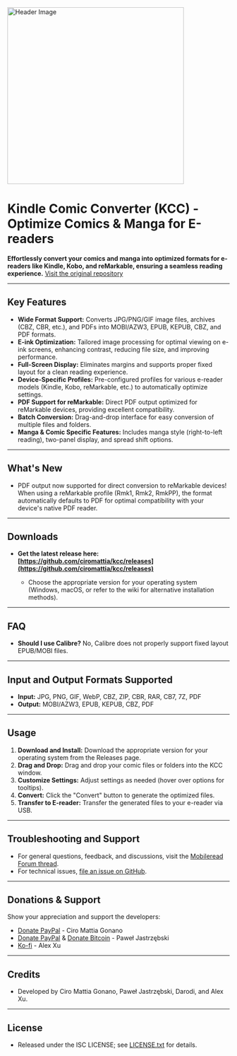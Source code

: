 <img src="header.jpg" alt="Header Image" width="400">

# Kindle Comic Converter (KCC) - Optimize Comics & Manga for E-readers

**Effortlessly convert your comics and manga into optimized formats for e-readers like Kindle, Kobo, and reMarkable, ensuring a seamless reading experience.** [Visit the original repository](https://github.com/ciromattia/kcc)

---

## Key Features

*   **Wide Format Support:** Converts JPG/PNG/GIF image files, archives (CBZ, CBR, etc.), and PDFs into MOBI/AZW3, EPUB, KEPUB, CBZ, and PDF formats.
*   **E-ink Optimization:** Tailored image processing for optimal viewing on e-ink screens, enhancing contrast, reducing file size, and improving performance.
*   **Full-Screen Display:** Eliminates margins and supports proper fixed layout for a clean reading experience.
*   **Device-Specific Profiles:** Pre-configured profiles for various e-reader models (Kindle, Kobo, reMarkable, etc.) to automatically optimize settings.
*   **PDF Support for reMarkable:** Direct PDF output optimized for reMarkable devices, providing excellent compatibility.
*   **Batch Conversion:** Drag-and-drop interface for easy conversion of multiple files and folders.
*   **Manga & Comic Specific Features:** Includes manga style (right-to-left reading), two-panel display, and spread shift options.

---

## What's New
* PDF output now supported for direct conversion to reMarkable devices! When using a reMarkable profile (Rmk1, Rmk2, RmkPP), the format automatically defaults to PDF for optimal compatibility with your device's native PDF reader.

---

## Downloads

*   **Get the latest release here: [https://github.com/ciromattia/kcc/releases](https://github.com/ciromattia/kcc/releases)**

    *   Choose the appropriate version for your operating system (Windows, macOS, or refer to the wiki for alternative installation methods).

---

## FAQ

*   **Should I use Calibre?**  No, Calibre does not properly support fixed layout EPUB/MOBI files.

---

## Input and Output Formats Supported

*   **Input:** JPG, PNG, GIF, WebP, CBZ, ZIP, CBR, RAR, CB7, 7Z, PDF
*   **Output:** MOBI/AZW3, EPUB, KEPUB, CBZ, PDF

---

## Usage

1.  **Download and Install:** Download the appropriate version for your operating system from the Releases page.
2.  **Drag and Drop:** Drag and drop your comic files or folders into the KCC window.
3.  **Customize Settings:** Adjust settings as needed (hover over options for tooltips).
4.  **Convert:** Click the "Convert" button to generate the optimized files.
5.  **Transfer to E-reader:** Transfer the generated files to your e-reader via USB.

---

## Troubleshooting and Support

*   For general questions, feedback, and discussions, visit the [Mobileread Forum thread](http://www.mobileread.com/forums/showthread.php?t=207461).
*   For technical issues, [file an issue on GitHub](https://github.com/ciromattia/kcc/issues/new).

---

## Donations & Support

Show your appreciation and support the developers:

*   [Donate PayPal](https://www.paypal.com/cgi-bin/webscr?cmd=_s-xclick&hosted_button_id=D8WNYNPBGDAS2) - Ciro Mattia Gonano
*   [Donate PayPal](https://www.paypal.com/cgi-bin/webscr?cmd=_s-xclick&hosted_button_id=YTTJ4LK2JDHPS) & [Donate Bitcoin](https://jastrzeb.ski/donate/) - Paweł Jastrzębski
*   [Ko-fi](https://ko-fi.com/Q5Q41BW8HS) - Alex Xu

---

## Credits

*   Developed by Ciro Mattia Gonano, Paweł Jastrzębski, Darodi, and Alex Xu.

---

## License

*   Released under the ISC LICENSE; see [LICENSE.txt](./LICENSE.txt) for details.
